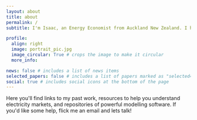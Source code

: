 ```yaml
---
layout: about
title: about
permalink: /
subtitle: I'm Isaac, an Energy Economist from Auckland New Zealand. I help participants in the energy industry adapt to an ever changing world. 

profile:
  align: right
  image: portrait_pic.jpg
  image_circular: True # crops the image to make it circular
  more_info:

news: false # includes a list of news items
selected_papers: false # includes a list of papers marked as "selected={true}"
social: true # includes social icons at the bottom of the page
---
```



Here you'll find links to my past work, resources to help you understand electricity markets, and repositories of powerful modelling software.
If you'd like some help, flick me an email and lets talk!
